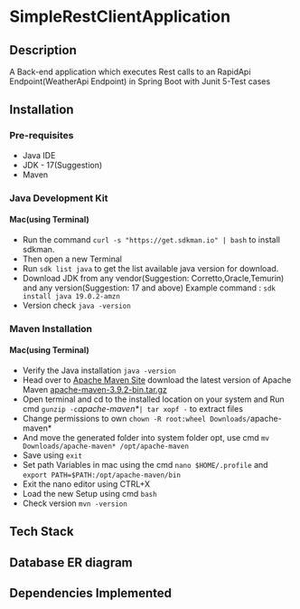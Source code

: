 # SimpleRestClientApplication
## Description
A Back-end application which executes Rest calls to an RapidApi Endpoint(WeatherApi Endpoint)
in Spring Boot with Junit 5-Test cases
## Installation
### Pre-requisites
* Java IDE
* JDK - 17(Suggestion)
* Maven
### Java Development Kit
#### Mac(using Terminal)
* Run the command `curl -s "https://get.sdkman.io" | bash` to install sdkman.
* Then open a new Terminal
* Run `sdk list java` to get the list available java version for download.
* Download JDK from any vendor(Suggestion: Corretto,Oracle,Temurin) and any version(Suggestion: 17 and above)
  Example command : `sdk install java 19.0.2-amzn`
* Version check `java -version`
### Maven Installation
#### Mac(using Terminal)
* Verify the Java installation `java -version`
* Head over to [Apache Maven Site](https://maven.apache.org/download.cgi) download the latest version of Apache Maven [apache-maven-3.9.2-bin.tar.gz](https://dlcdn.apache.org/maven/maven-3/3.9.2/binaries/apache-maven-3.9.2-bin.tar.gz)
* Open terminal and cd to the installed location on your system and Run cmd `gunzip -c`_apache-maven*_`| tar xopf -` to extract files
* Change permissions to own `chown -R root:wheel Downloads/`apache-maven*
* And move the generated folder into system folder opt, use cmd `mv Downloads/apache-maven* /opt/apache-maven`
* Save using `exit`
* Set path Variables in mac using the cmd `nano $HOME/.profile` and `export PATH=$PATH:/opt/apache-maven/bin`
* Exit the nano editor using CTRL+X
* Load the new Setup using cmd `bash`
* Check version `mvn -version`
## Tech Stack
## Database ER diagram
## Dependencies Implemented
